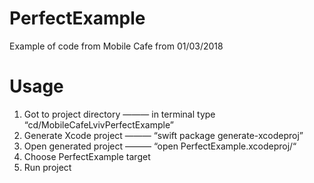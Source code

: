 # PerfectExample

Example of code from Mobile Cafe from 01/03/2018

# Usage

1. Got to project directory ——— in terminal type “cd/MobileCafeLvivPerfectExample”
2. Generate Xcode project ———  “swift package generate-xcodeproj”
3. Open generated project ———  “open PerfectExample.xcodeproj/“
4. Choose PerfectExample target
5. Run project

